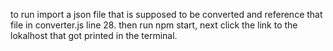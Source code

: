 to run import a json file that is supposed to be converted and reference that file in converter.js line 28.
then run npm start, next click the link to the lokalhost that got printed in the terminal.